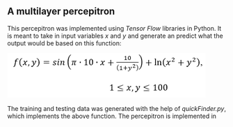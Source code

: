 ## A multilayer percepitron

This percepitron was implemented using *Tensor Flow* libraries in Python. It is meant to take in input variables *x* and *y* and generate an predict what the output would be based on this function:

![f(x,y)=sin(pi*10*x+10/(1+(y^2)))+ln((x^2)+(y+2))](https://github.com/waynesburger/DataSciPrograms/blob/master/Project2/function.PNG)

The training and testing data was generated with the help of *quickFinder.py*, which implements the above function.
The percepitron is implemented in 
